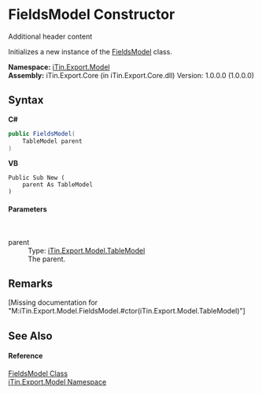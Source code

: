 # FieldsModel Constructor 
Additional header content 

Initializes a new instance of the <a href="T_iTin_Export_Model_FieldsModel">FieldsModel</a> class.

**Namespace:**&nbsp;<a href="N_iTin_Export_Model">iTin.Export.Model</a><br />**Assembly:**&nbsp;iTin.Export.Core (in iTin.Export.Core.dll) Version: 1.0.0.0 (1.0.0.0)

## Syntax

**C#**<br />
``` C#
public FieldsModel(
	TableModel parent
)
```

**VB**<br />
``` VB
Public Sub New ( 
	parent As TableModel
)
```


#### Parameters
&nbsp;<dl><dt>parent</dt><dd>Type: <a href="T_iTin_Export_Model_TableModel">iTin.Export.Model.TableModel</a><br />The parent.</dd></dl>

## Remarks
\[Missing <remarks> documentation for "M:iTin.Export.Model.FieldsModel.#ctor(iTin.Export.Model.TableModel)"\]

## See Also


#### Reference
<a href="T_iTin_Export_Model_FieldsModel">FieldsModel Class</a><br /><a href="N_iTin_Export_Model">iTin.Export.Model Namespace</a><br />